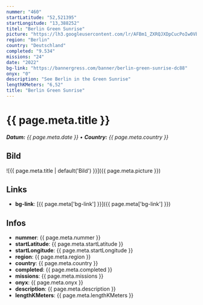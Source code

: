 ```yaml
---
nummer: "460"
startLatitude: "52,521395"
startLongitude: "13,388252"
titel: "Berlin Green Sunrise"
picture: "https://lh3.googleusercontent.com/lr/AFBm1_ZXRQJXDpCucPoIw0VbhnULrzrfQmnkKY9LaUT2rePDTHsJsTt-MTtpcDplDRaqVqtgoxrFtteZK86WAKSD7S_PNXSWX6-KkfLYJSltJBDcZMUOu5JDPHKd_G4byOSalW25uXFphOtBBk5eWEjHMpnp5REAPgbR0BLaRsORzq9HhzlD7tzTNwdrlfH2Pz7k_3NmVD9seaAkZQz_ZeA6QDUSxZ0WZ9CnmTnD5iH3-gkoTZ_WlAzOetkFwDslzvqBnv0Lh6poSC6aIT_JkjNtxNH1Qk9kD3WDjs1Y75teqs76NjRODuthPqm05VHMMePjdQhZb6Q09grgYxmdPpXbbSV0tu8xlxP0bV0RLS8LCCO-ofH2IRwuEMXpCBcE5K_c8M9mk4-BByN1HX0VC_UJ5h63eTBnPTFTkdtPJSbpfoNplR2ZztqgQ-sx_NNufJSi9vRzzd9Re7GNze0DAtObOFeLv4sa1tpmj33V_NmSGK1QrXHobW7vmaPHDCwswyGtBhn43vNRMC0CN8nS0Y7EJ-wV_wvq6nKV_PnD-k3AHKMQrh8ihv5AD9t7aGA1wq5ni0GCeG1YuTvn1rvQ8a8CQEu260KW3nTsyxItcrFpYF7WSwpmgW6kqMTb707QZ0zis0Cd0tlLoNiVbDkqiIo1PYFVzfZU5_6CLXjdSEVsD7k_avuOa2TKCi7--XvmBhwnX9MaUEjdQhrhECSOxU2s2im3QONh_QLID39cvt9j68kvQ3CRUYfkjeSj88UeEgfBoz-PqQ1iXnQ7pznKNQ7_X5BeLrqaF9MHejzuwBNNti6fqFcH7S2oQmOqPVwiXAd1SZqtELn38bRorTnOiCkTKnl9GXanbAAcJ-dMmvo4vhz-V04R-VpCVwBl9QSOR_sZy9y77mRf"
region: "Berlin"
country: "Deutschland"
completed: "9.534"
missions: "24"
date: "2022"
bg-link: "https://bannergress.com/banner/berlin-green-sunrise-dc88"
onyx: "0"
description: "See Berlin in the Green Sunrise"
lengthKMeters: "6,52"
title: "Berlin Green Sunrise"
---
```


# {{ page.meta.title }}
_**Datum:** {{ page.meta.date }} • **Country:** {{ page.meta.country }}_

## Bild
![{{ page.meta.title | default('Bild') }}]({{ page.meta.picture }})

## Links
- **bg-link**: [{{ page.meta['bg-link'] }}]({{ page.meta['bg-link'] }})

## Infos
- **nummer**: {{ page.meta.nummer }}
- **startLatitude**: {{ page.meta.startLatitude }}
- **startLongitude**: {{ page.meta.startLongitude }}
- **region**: {{ page.meta.region }}
- **country**: {{ page.meta.country }}
- **completed**: {{ page.meta.completed }}
- **missions**: {{ page.meta.missions }}
- **onyx**: {{ page.meta.onyx }}
- **description**: {{ page.meta.description }}
- **lengthKMeters**: {{ page.meta.lengthKMeters }}

